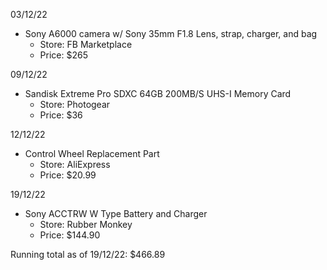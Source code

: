 03/12/22
- Sony A6000 camera w/ Sony 35mm F1.8 Lens, strap, charger, and bag
	- Store: FB Marketplace
	- Price: $265

09/12/22
- Sandisk Extreme Pro SDXC 64GB 200MB/S UHS-I Memory Card
	- Store: Photogear
	- Price: $36

12/12/22
* Control Wheel Replacement Part
	* Store: AliExpress
	* Price: $20.99

19/12/22
* Sony ACCTRW W Type Battery and Charger
	* Store: Rubber Monkey
	* Price: $144.90

Running total as of 19/12/22: $466.89